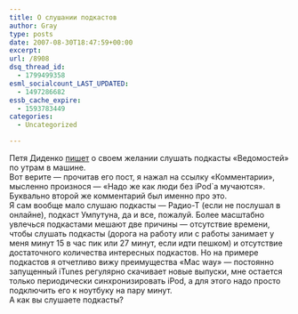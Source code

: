 ```yaml
---
title: О слушании подкастов
author: Gray
type: posts
date: 2007-08-30T18:47:59+00:00
excerpt:
url: /8908
dsq_thread_id:
  - 1799499358
esml_socialcount_LAST_UPDATED:
  - 1497286682
essb_cache_expire:
  - 1593783449
categories:
  - Uncategorized

---
```








Петя Диденко <a href="http://kippie.livejournal.com/1852495.html" target="_blank">пишет</a> о своем желании слушать подкасты &#171;Ведомостей&#187; по утрам в машине.  
Вот верите &#8212; прочитав его пост, я нажал на ссылку &#171;Комментарии&#187;, мысленно произнося &#8212; &#171;Надо же как люди без iPod\`а мучаются&#187;. Буквально второй же комментарий был именно про это.  
Я сам вообще мало слушаю подкасты &#8212; Радио-Т (если не послушал в онлайне), подкаст Умпутуна, да и все, пожалуй. Более масштабно увлечься подкастами мешают две причины &#8212; отсутствие времени, чтобы слушать подкасты (дорога на работу или с работы занимает у меня минут 15 в час пик или 27 минут, если идти пешком) и отсутствие достаточного количества интересных подкастов. Но на примере подкастов я отчетливо вижу преимущества &#171;Mac way&#187; &#8212; постоянно запущенный iTunes регулярно скачивает новые выпуски, мне остается только периодически синхронизировать iPod, а для этого надо просто подключить его к ноутбуку на пару минут.  
А как вы слушаете подкасты?